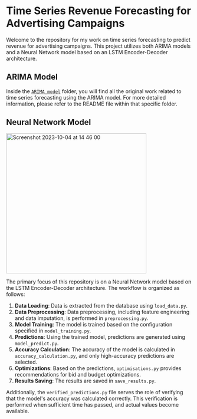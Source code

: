 # Time Series Revenue Forecasting for Advertising Campaigns

Welcome to the repository for my work on time series forecasting to predict revenue for advertising campaigns. This project utilizes both ARIMA models and a Neural Network model based on an LSTM Encoder-Decoder architecture.

## ARIMA Model

Inside the [`ARIMA_model`](https://github.com/odartsi/Neural_Network_Timeseries/tree/main/ARIMA_model) folder, you will find all the original work related to time series forecasting using the ARIMA model. For more detailed information, please refer to the README file within that specific folder.

## Neural Network Model

<img width="380" alt="Screenshot 2023-10-04 at 14 46 00" src="https://github.com/odartsi/Neural_Network_Timeseries/assets/58295268/7a40d2c6-ff7c-4ed3-ad5d-f0e56c956a48">


The primary focus of this repository is on a Neural Network model based on the LSTM Encoder-Decoder architecture. The workflow is organized as follows:

1. **Data Loading**: Data is extracted from the database using `load_data.py`.
2. **Data Preprocessing**: Data preprocessing, including feature engineering and data imputation, is performed in `preprocessing.py`.
3. **Model Training**: The model is trained based on the configuration specified in `model_training.py`.
4. **Predictions**: Using the trained model, predictions are generated using `model_predict.py`.
5. **Accuracy Calculation**: The accuracy of the model is calculated in `accuracy_calculation.py`, and only high-accuracy predictions are selected.
6. **Optimizations**: Based on the predictions, `optimisations.py` provides recommendations for bid and budget optimizations.
7. **Results Saving**: The results are saved in `save_results.py`.

Additionally, the `verified_predictions.py` file serves the role of verifying that the model's accuracy was calculated correctly. This verification is performed when sufficient time has passed, and actual values become available.

